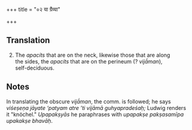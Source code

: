 +++
title = "०२ या ग्रैव्या"

+++
## Translation
2. The *apacíts* that are on the neck, likewise those that are along  
the sides, the *apacíts* that are on the perineum (? *vijā́man*),  
self-deciduous.

## Notes
In translating the obscure *vijā́man*, the comm. is followed; he says  
*viśeṣeṇa jāyate ‘patyam atre ’ti vijāmā guhyapradeśaḥ;* Ludwig renders  
it "knöchel." *Upapakṣyās* he paraphrases with *upapakṣe pakṣasamīpa  
upakakṣe bhavāḥ*.
